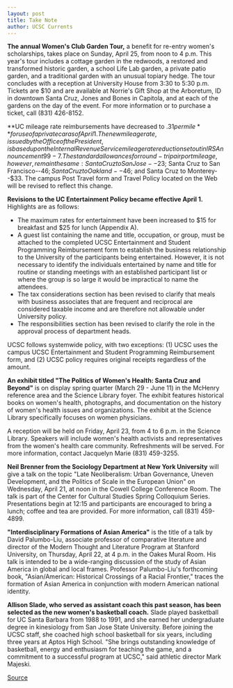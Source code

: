 ```yaml
---
layout: post
title: Take Note
author: UCSC Currents
---
```


**The annual Women's Club Garden Tour,** a benefit for re-entry women's scholarships, takes place on Sunday, April 25, from noon to 4 p.m. This year's tour includes a cottage garden in the redwoods, a restored and transformed historic garden, a school Life Lab garden, a private patio garden, and a traditional garden with an unusual topiary hedge. The tour concludes with a reception at University House from 3:30 to 5:30 p.m. Tickets are $10 and are available at Norrie's Gift Shop at the Arboretum, ID in downtown Santa Cruz, Jones and Bones in Capitola, and at each of the gardens on the day of the event. For more information or to purchase a ticket, call (831) 426-8152.

**UC mileage rate reimbursements have decreased to $.31 per mile** for use of a private car as of April 1. The new mileage rate, issued by the Office of the President, is based upon the Internal Revenue Service mileage rate reduction set out in IRS Announcement 99-7. The standard allowances for round-trip airport mileage, however, remain the same: Santa Cruz to San Jose--$23; Santa Cruz to San Francisco--$46; Santa Cruz to Oakland--$46; and Santa Cruz to Monterey--$33. The campus Post Travel form and Travel Policy located on the Web will be revised to reflect this change.

**Revisions to the UC Entertainment Policy became effective April 1.** Highlights are as follows:
* The maximum rates for entertainment have been increased to $15 for breakfast and $25 for lunch (Appendix A).
* A guest list containing the name and title, occupation, or group, must be attached to the completed UCSC Entertainment and Student Programming Reimbursement form to establish the business relationship to the University of the participants being entertained. However, it is not necessary to identify the individuals entertained by name and title for routine or standing meetings with an established participant list or where the group is so large it would be impractical to name the attendees.
* The tax considerations section has been revised to clarify that meals with business associates that are frequent and reciprocal are considered taxable income and are therefore not allowable under University policy.
* The responsibilities section has been revised to clarify the role in the approval process of department heads.

UCSC follows systemwide policy, with two exceptions: (1) UCSC uses the campus UCSC Entertainment and Student Programming Reimbursement form, and (2) UCSC policy requires original receipts regardless of the amount.

**An exhibit titled "The Politics of Women's Health: Santa Cruz and Beyond"** is on display spring quarter (March 29 - June 11) in the McHenry reference area and the Science Library foyer. The exhibit features historical books on women's health, photographs, and documentation on the history of women's health issues and organizations. The exhibit at the Science Library specifically focuses on women physicians.

A reception will be held on Friday, April 23, from 4 to 6 p.m. in the Science Library. Speakers will include women's health activists and representatives from the women's health care community. Refreshments will be served. For more information, contact Jacquelyn Marie (831) 459-3255.

**Neil Brenner from the Sociology Department at New York University** will give a talk on the topic "Late Neoliberalism: Urban Governance, Uneven Development, and the Politics of Scale in the European Union" on Wednesday, April 21, at noon in the Cowell College Conference Room. The talk is part of the Center for Cultural Studies Spring Colloquium Series. Presentations begin at 12:15 and participants are encouraged to bring a lunch; coffee and tea are provided. For more information, call (831) 459-4899.

**"Interdisciplinary Formations of Asian America"** is the title of a talk by David Palumbo-Liu, associate professor of comparative literature and director of the Modern Thought and Literature Program at Stanford University, on Thursday, April 22, at 4 p.m. in the Oakes Mural Room. His talk is intended to be a wide-ranging discussion of the study of Asian America in global and local frames. Professor Palumbo-Liu's forthcoming book, "Asian/American: Historical Crossings of a Racial Frontier," traces the formation of Asian America in conjunction with modern American national identity.

**Allison Slade, who served as assistant coach this past season, has been selected as the new women's basketball coach.** Slade played basketball for UC Santa Barbara from 1988 to 1991, and she earned her undergraduate degree in kinesiology from San Jose State University. Before joining the UCSC staff, she coached high school basketball for six years, including three years at Aptos High School. "She brings outstanding knowledge of basketball, energy and enthusiasm for teaching the game, and a commitment to a successful program at UCSC," said athletic director Mark Majeski.

[Source](http://www1.ucsc.edu/oncampus/currents/98-99/04-19/takenote.htm "Permalink to Take Note; 04-19-99")
